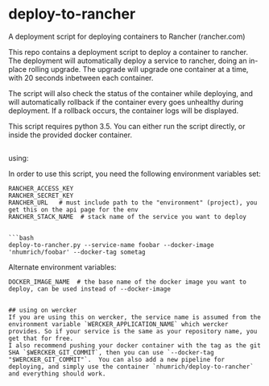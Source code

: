 # deploy-to-rancher
A deployment script for deploying containers to Rancher (rancher.com)

This repo contains a deployment script to deploy a container to rancher. 
The deployment will automatically deploy a service to rancher, doing an in-place rolling upgrade.
The upgrade will upgrade one container at a time, with 20 seconds inbetween each container. 

The script will also check the status of the container while deploying, and will automatically rollback if the
container every goes unhealthy during deployment.
If a rollback occurs, the container logs will be displayed.

This script requires python 3.5. You can either run the script directly, or inside the provided docker container.


##
using:

In order to use this script, you need the following environment variables set:

```
RANCHER_ACCESS_KEY
RANCHER_SECRET_KEY
RANCHER_URL   # must include path to the "environment" (project), you get this on the api page for the env
RANCHER_STACK_NAME  # stack name of the service you want to deploy


```bash
deploy-to-rancher.py --service-name foobar --docker-image 'nhumrich/foobar' --docker-tag sometag
```

Alternate environment variables:

```
DOCKER_IMAGE_NAME  # the base name of the docker image you want to deploy, can be used instead of --docker-image


## using on wercker
If you are using this on wercker, the service name is assumed from the environment variable `WERCKER_APPLICATION_NAME` which wercker provides. So if your service is the same as your repository name, you get that for free.
I also recommend pushing your docker container with the tag as the git SHA `$WERCKER_GIT_COMMIT`, then you can use `--docker-tag "$WERCKER_GIT_COMMIT"`.  You can also add a new pipeline for deploying, and simply use the container `nhumrich/deploy-to-rancher` and everything should work. 

